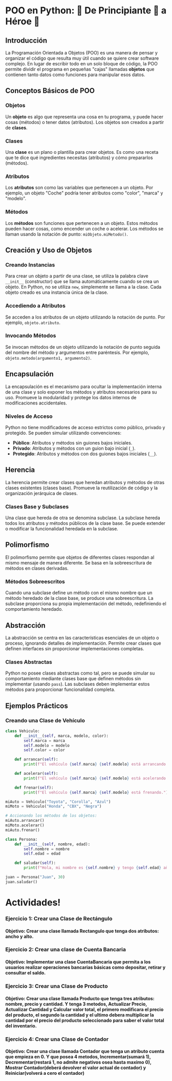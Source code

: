 # POO en Python: 🐍 De Principiante 👶 a Héroe 🦸

## Introducción
La Programación Orientada a Objetos (POO) es una manera de pensar y organizar el código que resulta muy útil cuando se quiere crear software complejo. En lugar de escribir todo en un solo bloque de código, la POO permite dividir el programa en pequeñas "cajas" llamadas **objetos** que contienen tanto datos como funciones para manipular esos datos.


## Conceptos Básicos de POO

### Objetos
Un **objeto** es algo que representa una cosa en tu programa, y puede hacer cosas (métodos) o tener datos (atributos). Los objetos son creados a partir de **clases**.

### Clases
Una **clase** es un plano o plantilla para crear objetos. Es como una receta que te dice qué ingredientes necesitas (atributos) y cómo prepararlos (métodos).

### Atributos
Los **atributos** son como las variables que pertenecen a un objeto. Por ejemplo, un objeto "Coche" podría tener atributos como "color", "marca" y "modelo".

### Métodos
Los **métodos** son funciones que pertenecen a un objeto. Estos métodos pueden hacer cosas, como encender un coche o acelerar. Los métodos se llaman usando la notación de punto: `miObjeto.miMetodo()`.

## Creación y Uso de Objetos

### Creando Instancias
Para crear un objeto a partir de una clase, se utiliza la palabra clave `__init__` (constructor) que se llama automáticamente cuando se crea un objeto. En Python, no se utiliza `new`, simplemente se llama a la clase. Cada objeto creado es una instancia única de la clase.

### Accediendo a Atributos
Se acceden a los atributos de un objeto utilizando la notación de punto. Por ejemplo, `objeto.atributo`.

### Invocando Métodos
Se invocan métodos de un objeto utilizando la notación de punto seguida del nombre del método y argumentos entre paréntesis. Por ejemplo, `objeto.metodo(argumento1, argumento2)`.

## Encapsulación
La encapsulación es el mecanismo para ocultar la implementación interna de una clase y solo exponer los métodos y atributos necesarios para su uso. Promueve la modularidad y protege los datos internos de modificaciones accidentales.

### Niveles de Acceso
Python no tiene modificadores de acceso estrictos como público, privado y protegido. Se pueden simular utilizando convenciones:

- **Público**: Atributos y métodos sin guiones bajos iniciales.
- **Privado**: Atributos y métodos con un guion bajo inicial (`_`).
- **Protegido**: Atributos y métodos con dos guiones bajos iniciales (`__`).

## Herencia
La herencia permite crear clases que heredan atributos y métodos de otras clases existentes (clases base). Promueve la reutilización de código y la organización jerárquica de clases.

### Clases Base y Subclases
Una clase que hereda de otra se denomina subclase. La subclase hereda todos los atributos y métodos públicos de la clase base. Se puede extender o modificar la funcionalidad heredada en la subclase.

## Polimorfismo
El polimorfismo permite que objetos de diferentes clases respondan al mismo mensaje de manera diferente. Se basa en la sobreescritura de métodos en clases derivadas.

### Métodos Sobreescritos
Cuando una subclase define un método con el mismo nombre que un método heredado de la clase base, se produce una sobreescritura. La subclase proporciona su propia implementación del método, redefiniendo el comportamiento heredado.

## Abstracción
La abstracción se centra en las características esenciales de un objeto o proceso, ignorando detalles de implementación. Permite crear clases que definen interfaces sin proporcionar implementaciones completas.

### Clases Abstractas
Python no posee clases abstractas como tal, pero se puede simular su comportamiento mediante clases base que definen métodos sin implementar (usando `pass`). Las subclases deben implementar estos métodos para proporcionar funcionalidad completa.

## Ejemplos Prácticos

### Creando una Clase de Vehículo

```python
class Vehiculo:
    def __init__(self, marca, modelo, color):
        self.marca = marca
        self.modelo = modelo
        self.color = color

    def arrancar(self):
        print(f"El vehículo {self.marca} {self.modelo} está arrancando.")

    def acelerar(self):
        print(f"El vehículo {self.marca} {self.modelo} está acelerando.")

    def frenar(self):
        print(f"El vehículo {self.marca} {self.modelo} está frenando.")

miAuto = Vehiculo("Toyota", "Corolla", "Azul")
miMoto = Vehiculo("Honda", "CBX", "Negra")

# Accionando los métodos de los objetos:
miAuto.arrancar()
miMoto.acelerar()
miAuto.frenar()

class Persona:
    def __init__(self, nombre, edad):
        self.nombre = nombre
        self.edad = edad

    def saludar(self):
        print(f"Hola, mi nombre es {self.nombre} y tengo {self.edad} años.")

juan = Persona("Juan", 30)
juan.saludar()
```
# Actividades!

### Ejercicio 1: Crear una Clase de Rectángulo
#### Objetivo: Crear una clase llamada Rectangulo que tenga dos atributos: ancho y alto.

### Ejercicio 2: Crear una clase de Cuenta Bancaria
#### Objetivo: Implementar una clase CuentaBancaria que permita a los usuarios realizar operaciones bancarias básicas como depositar, retirar y consultar el saldo.

### Ejercicio 3: Crear una Clase de Producto
#### Objetivo: Crear una clase llamada Producto que tenga tres atributos: nombre, precio y cantidad. Y tenga 3 metodos, Actualizar Precio, Actualizar Cantidad y Calcular valor total, el primero modificara el precio del producto, el segundo la cantidad y el ultimo debera multiplicar la cantidad por el precio del producto seleccionado para saber el valor total del inventario.

### Ejercicio 4: Crear una Clase de Contador
#### Objetivo: Crear una clase llamada Contador que tenga un atributo cuenta que empieza en 0. Y que posea 4 metodos, Incrementar(sumará 1), Decrementar(restará 1, no admite negativos osea hasta maximo 0), Mostrar Contador(deberá devolver el valor actual de contador) y Reiniciar(volverá a cero el contador)
